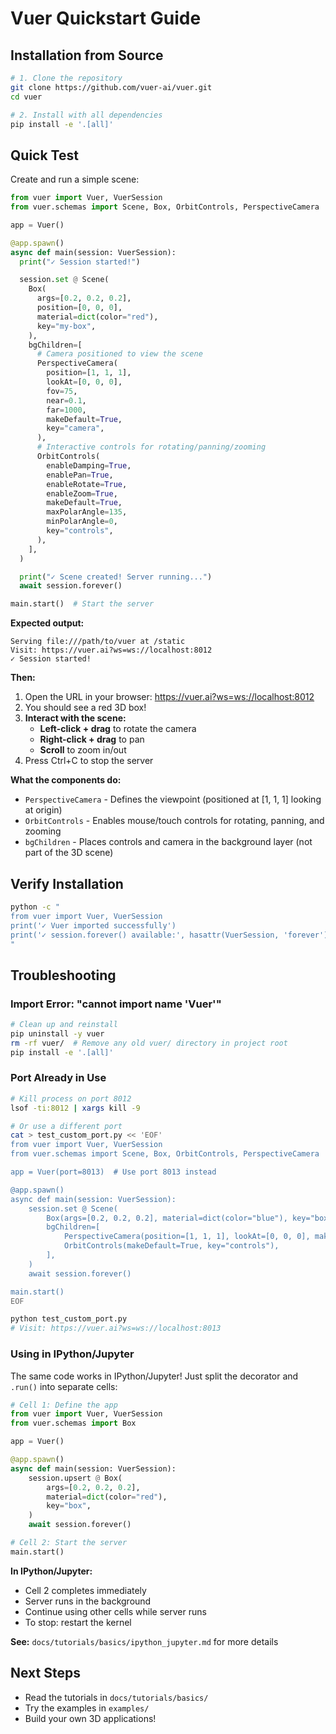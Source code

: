 # Vuer Quickstart Guide

## Installation from Source

```bash
# 1. Clone the repository
git clone https://github.com/vuer-ai/vuer.git
cd vuer

# 2. Install with all dependencies
pip install -e '.[all]'
```

## Quick Test

Create and run a simple scene:

```python
from vuer import Vuer, VuerSession
from vuer.schemas import Scene, Box, OrbitControls, PerspectiveCamera

app = Vuer()

@app.spawn()
async def main(session: VuerSession):
  print("✓ Session started!")

  session.set @ Scene(
    Box(
      args=[0.2, 0.2, 0.2],
      position=[0, 0, 0],
      material=dict(color="red"),
      key="my-box",
    ),
    bgChildren=[
      # Camera positioned to view the scene
      PerspectiveCamera(
        position=[1, 1, 1],
        lookAt=[0, 0, 0],
        fov=75,
        near=0.1,
        far=1000,
        makeDefault=True,
        key="camera",
      ),
      # Interactive controls for rotating/panning/zooming
      OrbitControls(
        enableDamping=True,
        enablePan=True,
        enableRotate=True,
        enableZoom=True,
        makeDefault=True,
        maxPolarAngle=135,
        minPolarAngle=0,
        key="controls",
      ),
    ],
  )

  print("✓ Scene created! Server running...")
  await session.forever()

main.start()  # Start the server
```

**Expected output:**
```
Serving file:///path/to/vuer at /static
Visit: https://vuer.ai?ws=ws://localhost:8012
✓ Session started!
```

**Then:**
1. Open the URL in your browser: https://vuer.ai?ws=ws://localhost:8012
2. You should see a red 3D box!
3. **Interact with the scene:**
   - **Left-click + drag** to rotate the camera
   - **Right-click + drag** to pan
   - **Scroll** to zoom in/out
4. Press Ctrl+C to stop the server

**What the components do:**
- `PerspectiveCamera` - Defines the viewpoint (positioned at [1, 1, 1] looking at origin)
- `OrbitControls` - Enables mouse/touch controls for rotating, panning, and zooming
- `bgChildren` - Places controls and camera in the background layer (not part of the 3D scene)

## Verify Installation

```bash
python -c "
from vuer import Vuer, VuerSession
print('✓ Vuer imported successfully')
print('✓ session.forever() available:', hasattr(VuerSession, 'forever'))
"
```

## Troubleshooting

### Import Error: "cannot import name 'Vuer'"

```bash
# Clean up and reinstall
pip uninstall -y vuer
rm -rf vuer/  # Remove any old vuer/ directory in project root
pip install -e '.[all]'
```

### Port Already in Use

```bash
# Kill process on port 8012
lsof -ti:8012 | xargs kill -9

# Or use a different port
cat > test_custom_port.py << 'EOF'
from vuer import Vuer, VuerSession
from vuer.schemas import Scene, Box, OrbitControls, PerspectiveCamera

app = Vuer(port=8013)  # Use port 8013 instead

@app.spawn()
async def main(session: VuerSession):
    session.set @ Scene(
        Box(args=[0.2, 0.2, 0.2], material=dict(color="blue"), key="box"),
        bgChildren=[
            PerspectiveCamera(position=[1, 1, 1], lookAt=[0, 0, 0], makeDefault=True, key="cam"),
            OrbitControls(makeDefault=True, key="controls"),
        ],
    )
    await session.forever()

main.start()
EOF

python test_custom_port.py
# Visit: https://vuer.ai?ws=ws://localhost:8013
```

### Using in IPython/Jupyter

The same code works in IPython/Jupyter! Just split the decorator and `.run()` into separate cells:

```python
# Cell 1: Define the app
from vuer import Vuer, VuerSession
from vuer.schemas import Box

app = Vuer()

@app.spawn()
async def main(session: VuerSession):
    session.upsert @ Box(
        args=[0.2, 0.2, 0.2],
        material=dict(color="red"),
        key="box",
    )
    await session.forever()
```

```python
# Cell 2: Start the server
main.start()
```

**In IPython/Jupyter:**
- Cell 2 completes immediately
- Server runs in the background
- Continue using other cells while server runs
- To stop: restart the kernel

**See:** `docs/tutorials/basics/ipython_jupyter.md` for more details

## Next Steps

- Read the tutorials in `docs/tutorials/basics/`
- Try the examples in `examples/`
- Build your own 3D applications!
